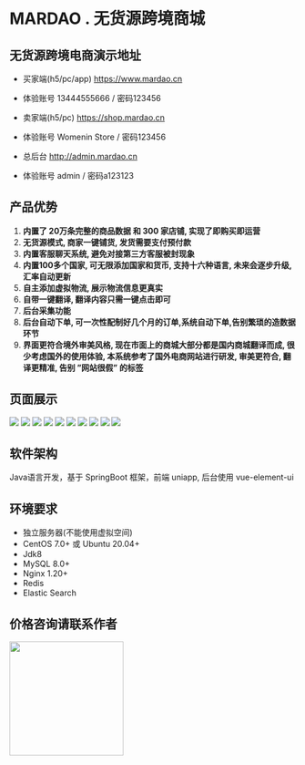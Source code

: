 # MARDAO . 无货源跨境商城

## 无货源跨境电商演示地址
- 买家端(h5/pc/app)  https://www.mardao.cn
- 体验账号 13444555666 / 密码123456

- 卖家端(h5/pc)  https://shop.mardao.cn
- 体验账号 Womenin Store / 密码123456

- 总后台 http://admin.mardao.cn
- 体验账号 admin / 密码a123123

## 产品优势
1. **内置了 20万条完整的商品数据 和 300 家店铺, 实现了即购买即运营**
2. **无货源模式, 商家一键铺货, 发货需要支付预付款**
3. **内置客服聊天系统, 避免对接第三方客服被封现象**
4. **内置100多个国家, 可无限添加国家和货币, 支持十六种语言, 未来会逐步升级, 汇率自动更新**
5. **自主添加虚拟物流, 展示物流信息更真实**
6. **自带一键翻译, 翻译内容只需一键点击即可**
7. **后台采集功能**
8. **后台自动下单, 可一次性配制好几个月的订单,系统自动下单,告别繁琐的造数据环节**
9. **界面更符合境外审美风格, 现在市面上的商城大部分都是国内商城翻译而成, 很少考虑国外的使用体验, 本系统参考了国外电商网站进行研发, 审美更符合, 翻译更精准, 告别 ”网站很假” 的标签**

## 页面展示
<img src="https://qiniu.wode24h.com/mardao/mardao-1.jpg">
<img src="https://qiniu.wode24h.com/mardao/mardao-2.jpg">
<img src="https://qiniu.wode24h.com/mardao/mdpc1.jpg">
<img src="https://qiniu.wode24h.com/mardao/mdpc2.jpg">
<img src="https://qiniu.wode24h.com/mardao/mdpc3.jpg">
<img src="https://qiniu.wode24h.com/mardao/mdpc4.jpg">
<img src="https://qiniu.wode24h.com/mardao/mdpc5.jpg">
<img src="https://qiniu.wode24h.com/mardao/mdpc6.jpg">
<img src="https://qiniu.wode24h.com/mardao/mdpc7.png">
<img src="https://qiniu.wode24h.com/mardao/mdpc8.png">

## 软件架构
Java语言开发，基于 SpringBoot 框架，前端 uniapp, 后台使用 vue-element-ui

## 环境要求
- 独立服务器(不能使用虚拟空间)
- CentOS 7.0+ 或 Ubuntu 20.04+
- Jdk8
- MySQL 8.0+
- Nginx 1.20+
- Redis
- Elastic Search


## 价格咨询请联系作者
<img src="https://www.lekshop.cn/wp-content/uploads/2023/05/企业微信.jpg" width="200">
